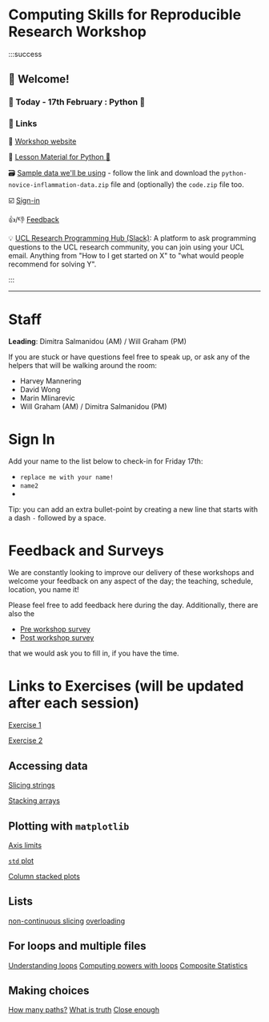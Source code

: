 # Computing Skills for Reproducible Research Workshop

:::success
## :tada: Welcome!
### :calendar: Today - 17th February : Python :snake:

### :link: Links

:page_facing_up: [Workshop website](http://rits.github-pages.ucl.ac.uk/2023-02-13-swc-ucl/)

:book: [Lesson Material for Python :snake:](https://swcarpentry.github.io/python-novice-inflammation/)

:card_file_box: [Sample data we'll be using](https://swcarpentry.github.io/python-novice-inflammation/setup.html#obtain-lesson-materials) - follow the link and download the `python-novice-inflammation-data.zip` file and (optionally) the `code.zip` file too.

:ballot_box_with_check: [Sign-in](#Sign-In)

:+1:/:-1: [Feedback](#Feedback-and-Surveys)

:bulb: [UCL Research Programming Hub (Slack)](https://ucl-programming-hub.slack.com/ ): A platform to ask programming questions to the UCL research community, you can join using your UCL email. Anything from "How to I get started on X" to "what would people recommend for solving Y".

:::

---

# Staff

**Leading**: Dimitra Salmanidou (AM) / Will Graham (PM)

If you are stuck or have questions feel free to speak up, or ask any of the helpers that will be walking around the room:

- Harvey Mannering
- David Wong
- Marin Mlinarevic
- Will Graham (AM) / Dimitra Salmanidou (PM)

# Sign In

Add your name to the list below to check-in for Friday 17th:
- `replace me with your name!`
- `name2`
- 

Tip: you can add an extra bullet-point by creating a new line that starts with a dash `-` followed by a space.

# Feedback and Surveys

We are constantly looking to improve our delivery of these workshops and welcome your feedback on any aspect of the day; the teaching, schedule, location, you name it!

Please feel free to add feedback here during the day. Additionally, there are also the
- [Pre workshop survey](https://carpentries.typeform.com/to/wi32rS?slug=2023-02-13-swc-ucl)
- [Post workshop survey](https://carpentries.typeform.com/to/UgVdRQ?slug=2023-02-13-swc-ucl)

that we would ask you to fill in, if you have the time.

# Links to Exercises (will be updated after each session)

[Exercise 1](https://swcarpentry.github.io/python-novice-inflammation/01-intro/index.html#check-your-understanding)

[Exercise 2](https://swcarpentry.github.io/python-novice-inflammation/01-intro/index.html#sorting-out-references)

## Accessing data

[Slicing strings](https://swcarpentry.github.io/python-novice-inflammation/02-numpy/index.html#slicing-strings)

[Stacking arrays](https://swcarpentry.github.io/python-novice-inflammation/02-numpy/index.html#stacking-arrays)

## Plotting with `matplotlib`

[Axis limits](https://swcarpentry.github.io/python-novice-inflammation/03-matplotlib/index.html#plot-scaling)

[`std` plot](https://swcarpentry.github.io/python-novice-inflammation/03-matplotlib/index.html#make-your-own-plot)

[Column stacked plots](https://swcarpentry.github.io/python-novice-inflammation/03-matplotlib/index.html#moving-plots-around)

## Lists
[non-continuous slicing](https://swcarpentry.github.io/python-novice-inflammation/04-lists/index.html#non-continuous-slices)
[overloading](https://swcarpentry.github.io/python-novice-inflammation/04-lists/index.html#overloading)

## For loops and multiple files
[Understanding loops](https://swcarpentry.github.io/python-novice-inflammation/05-loop/index.html#understanding-the-loops)
[Computing powers with loops](https://swcarpentry.github.io/python-novice-inflammation/05-loop/index.html#computing-powers-with-loops)
[Composite Statistics](https://swcarpentry.github.io/python-novice-inflammation/06-files/index.html#generate-composite-statistics)

## Making choices
[How many paths?](https://swcarpentry.github.io/python-novice-inflammation/07-cond/index.html#how-many-paths)
[What is truth](https://swcarpentry.github.io/python-novice-inflammation/07-cond/index.html#what-is-truth)
[Close enough](https://swcarpentry.github.io/python-novice-inflammation/07-cond/index.html#close-enough)
